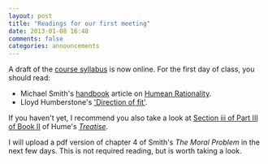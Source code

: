 ```yaml
---
layout: post
title: "Readings for our first meeting"
date: 2013-01-08 16:48
comments: false
categories: announcements       
---
```


A draft of the [course syllabus](http://dl.dropbox.com/u/2015884/syllabi/phil540.pdf
) is now online. For the first day of class, you should read: 

- Michael Smith's [handbook](http://www.oxfordscholarship.com.libproxy.usc.edu/view/10.1093/0195145399.001.0001/acprof-9780195145397) article on [Humean Rationality](http://www.oxfordscholarship.com.libproxy.usc.edu/view/10.1093/0195145399.001.0001/acprof-9780195145397-chapter-5). 
- Lloyd Humberstone's ['Direction of fit'](http://www.jstor.org/stable/10.2307/2254119).

If you haven't yet, I recommend you also take a look at [Section iii of Part III of Book II](http://www.gutenberg.org/files/4705/4705-h/4705-h.htm#link2H_4_0075) of Hume's [*Treatise*](http://www.gutenberg.org/ebooks/4705). 

I will upload a pdf version of chapter 4 of Smith's *The Moral Problem* in the next few days. This is not required reading, but is worth taking a look. 